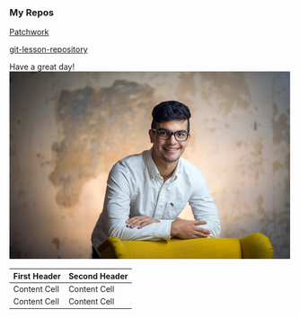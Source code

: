 ### My Repos

[Patchwork](https://github.com/ozthegnp/patchwork.git)

[git-lesson-repository](https://github.com/ozthegnp/git-lesson-repository.git)

Have a great day!
![alt text](oscar.jpg)

| First Header  | Second Header |
| ------------- | ------------- |
| Content Cell  | Content Cell  |
| Content Cell  | Content Cell  |
